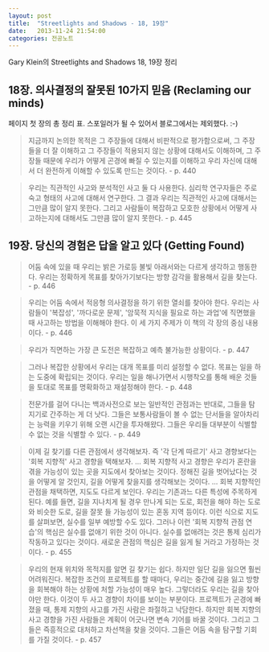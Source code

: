 ```yaml
---
layout: post
title:  "Streetlights and Shadows - 18, 19장"
date:   2013-11-24 21:54:00
categories: 전공노트
---
```


Gary Klein의 Streetlights and Shadows 18, 19장 정리

## 18장. 의사결정의 잘못된 10가지 믿음 (Reclaming our minds)

페이지 첫 장의 총 정리 표. 스포일러가 될 수 있어서 블로그에서는 제외했다. :-)

> 지금까지 논의한 목적은 그 주장들에 대해서 비판적으로 평가함으로써, 그 주장들을 더 잘 이해하고 그 주장들이 적용되지 않는 상황에 대해서도 이해하며, 그 주장들 때문에 우리가 어떻게 곤경에 빠질 수 있는지를 이해하고 우리 자신에 대해서 더 완전하게 이해할 수 있도록 만드는 것이다. - p. 440


> 우리는 직관적인 사고와 분석적인 사고 둘 다 사용한다. 심리학 연구자들은 주로 숙고 형태의 사고에 대해서 연구한다. 그 결과 우리는 직관적인 사고에 대해서는 그만큼 많이 알지 못한다. 그리고 사람들이 복잡하고 모호한 상황에서 어떻게 사고하는지에 대해서도 그만큼 많이 알지 못한다. - p. 445


## 19장. 당신의 경험은 답을 알고 있다 (Getting Found)


> 어둠 속에 있을 때 우리는 밝은 가로등 불빛 아래서와는 다르게 생각하고 행동한다. 우리는 정확하게 목표를 찾아가기보다는 방향 감각을 활용해서 길을 찾는다. - p. 446

> 우리는 어둠 속에서 적응형 의사결정을 하기 위한 열쇠를 찾아야 한다. 우리는 사람들이 '복잡성', '까다로운 문제', '암묵적 지식을 필요로 하는 과업'에 직면했을 때 사고하는 방법을 이해해야 한다. 이 세 가지 주제가 이 책의 각 장의 중심 내용이다. - p. 446

> 우리가 직면하는 가장 큰 도전은 복잡하고 예측 불가능한 상황이다. - p. 447

> 그러나 복잡한 상황에서 우리는 대개 목표를 미리 설정할 수 없다. 목표는 일을 하는 도중에 확립되는 것이다. 우리는 일을 해나가면서 시행착오를 통해 배운 것들을 토대로 목표를 명확화하고 재설정해야 한다. - p. 448

> 전문가를 걸어 다니는 백과사전으로 보는 일반적인 관점과는 반대로, 그들을 탐지기로 간주하는 게 더 낫다. 그들은 보통사람들이 볼 수 없는 단서들을 알아차리는 능력을 키우기 위해 오랜 시간을 투자해왔다. 그들은 우리들 대부분이 식별할 수 없는 것을 식별할 수 있다. - p. 449

> 이제 길 찾기를 다른 관점에서 생각해보자. 즉 '각 단계 따르기' 사고 경향보다는 '회복 지향적' 사고 경향을 택해보자. ... 회복 지향적 사고 경향은 우리가 혼란을 겪을 가능성이 있는 곳을 지도에서 찾아보는 것이다. 정해진 길을 벗어났다는 것을 어떻게 알 것인지, 길을 어떻게 찾을지를 생각해보는 것이다. ... 회복 지향적인 관점을 채택하면, 지도도 다르게 보인다. 우리는 기존과느 다른 특성에 주목하게 된다. 예를 들면, 길을 지나치게 될 경우 만나게 되는 도로, 회전을 해야 하는 도로와 비슷한 도로, 길을 잘못 들 가능성이 있는 혼동 지역 등이다. 이런 식으로 지도를 살펴보면, 실수를 일부 예방할 수도 있다. 그러나 이런 '회복 지향적 관점 연습'의 핵심은 실수를 없애기 위한 것이 아니다. 실수를 없애려는 것은 통제 심리가 작동하고 있다는 것이다. 새로운 관점의 핵심은 길을 잃게 될 거라고 가정하는 것이다. - p. 455

> 우리의 현재 위치와 목적지를 알면 길 찾기는 쉽다. 하지만 일단 길을 잃으면 훨씬 어려워진다. 복잡한 조건의 프로젝트를 할 때마다, 우리는 중간에 길을 잃고 방향을 회복해야 하는 상황에 처할 가능성이 매우 높다. 그렇더라도 우리는 길을 찾아야만 한다. 이것이 두 사고 경향이 차이를 보이는 부분이다. 프로젝트가 곤경에 빠졌을 때, 통제 지향의 사고를 가진 사람은 좌절하고 낙담한다. 하지만 회복 지향의 사고 경향을 가진 사람들은 계획이 어긋나면 변속 기어를 바꿀 것이다. 그리고 그들은 즉흥적으로 대처하고 차선책을 찾을 것이다. 그들은 어둠 속을 탐구할 기회를 가질 것이다. - p. 457

